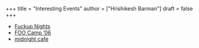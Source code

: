 +++
title = "Interesting Events"
author = ["Hrishikesh Barman"]
draft = false
+++

-   [Fuckup Nights](https://archive.ph/6Fqs8)
-   [FOO Camp ’06](https://scottberkun.com/2006/report-from-foo-camp-06-foocamp06/)
-   [midnight cafe](https://midnightcafe.substack.com/p/midnight-cafe-reflections-and-visions?s=35)
